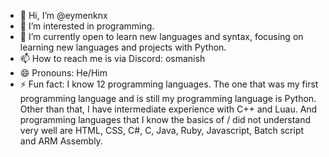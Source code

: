 - 👋 Hi, I’m @eymenknx
- 👀 I’m interested in programming.
- 🌱 I’m currently open to learn new languages and syntax, focusing on learning new languages and projects with Python.
- 📫 How to reach me is via Discord: osmanish
- 😄 Pronouns: He/Him
- ⚡ Fun fact: I know 12 programming languages. The one that was my first programming language and is still my programming language is Python. Other than that, I have intermediate experience with C++ and Luau. And programming languages that I know the basics of / did not understand very well are HTML, CSS, C#, C, Java, Ruby, Javascript, Batch script and ARM Assembly.

<!---
eymenknx/eymenknx is a ✨ special ✨ repository because its `README.md` (this file) appears on your GitHub profile.
You can click the Preview link to take a look at your changes.
--->
